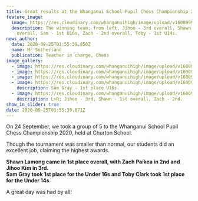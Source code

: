 ```yaml
---
title: Great results at the Whanganui School Pupil Chess Championship 2020
feature_image:
  image: https://res.cloudinary.com/whanganuihigh/image/upload/v1600999219/News/CHESS.%20WU%20School%20Pupil%20Chess%20Champs%202020/120074088_362129928158970_7475180893875522311_n.jpg
  description: The winning team; from left, Jihoo - 3rd overall, Shawn - 1st
    overall, Sam - 1st U16s, Zach - 2nd overall, Toby - 1st U14s.
news_author:
  date: 2020-09-25T01:55:39.850Z
  name: Mr Sutherland
  publication: Teacher in charge, Chess
image_gallery:
  - image: https://res.cloudinary.com/whanganuihigh/image/upload/v1600999515/News/CHESS.%20WU%20School%20Pupil%20Chess%20Champs%202020/images.jpg
  - image: https://res.cloudinary.com/whanganuihigh/image/upload/v1600999219/News/CHESS.%20WU%20School%20Pupil%20Chess%20Champs%202020/120243308_340377187404652_2180828807157004883_n.jpg
  - image: https://res.cloudinary.com/whanganuihigh/image/upload/v1600999534/News/CHESS.%20WU%20School%20Pupil%20Chess%20Champs%202020/120071155_463494421273457_6120093945054595423_n.jpg
  - image: https://res.cloudinary.com/whanganuihigh/image/upload/v1600999218/News/CHESS.%20WU%20School%20Pupil%20Chess%20Champs%202020/119983758_1009521649512637_5048756580175407540_n.jpg
    description: Sam Gray - 1st place U16s.
  - image: https://res.cloudinary.com/whanganuihigh/image/upload/v1600999218/News/CHESS.%20WU%20School%20Pupil%20Chess%20Champs%202020/119991796_3292879114152229_5209951120792281370_n.jpg
    description: L>R; Jihoo - 3rd, Shawn - 1st overall, Zach - 2nd.
show_in_slider: true
date: 2020-09-25T01:55:39.871Z
---
```

On 24 September, we took a group of 5 to the Whanganui School Pupil Chess Championship 2020, held at Churton School.

Though the tournament was smaller than normal, our students did an excellent job, claiming the highest awards. 

**Shawn Lamong came in 1st place overall, with Zach Paikea in 2nd and Jihoo Kim in 3rd.  
Sam Gray took 1st place for the Under 16s and Toby Clark took 1st place for the Under 14s.** 

A great day was had by all! 